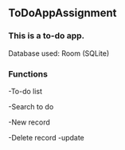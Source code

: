 ## ToDoAppAssignment
### This is a to-do app.
Database used: Room (SQLite)

### Functions

-To-do list

-Search to do

-New record

-Delete record -update
